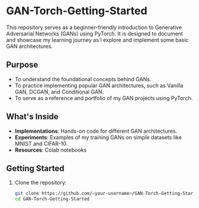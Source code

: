 # GAN-Torch-Getting-Started

This repository serves as a beginner-friendly introduction to Generative Adversarial Networks (GANs) using PyTorch. 
It is designed to document and showcase my learning journey as I explore and implement some basic GAN architectures.

## Purpose

- To understand the foundational concepts behind GANs.
- To practice implementing popular GAN architectures, such as Vanilla GAN, DCGAN, and Conditional GAN.
- To serve as a reference and portfolio of my GAN projects using PyTorch.

## What's Inside

- **Implementations**: Hands-on code for different GAN architectures.
- **Experiments**: Examples of my training GANs on simple datasets like MNIST and CIFAR-10.
- **Resources**: Colab notebooks 

## Getting Started

1. Clone the repository:
   ```bash
   git clone https://github.com/<your-username>/GAN-Torch-Getting-Started.git
   cd GAN-Torch-Getting-Started
   ```


